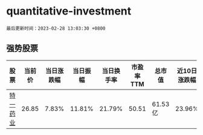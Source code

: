# quantitative-investment

`最后更新时间：2023-02-28 13:03:30 +0800`

## 强势股票

|股票|当前价|当日涨跌幅|当日振幅|当日换手率|市盈率TTM|总市值|近10日涨跌幅|
|----|----|----|----|----|----|----|----|
|[特一药业](https://xueqiu.com/S/SZ002728)|26.85|7.83%|11.81%|21.79%|50.51|61.53亿|23.96%|
